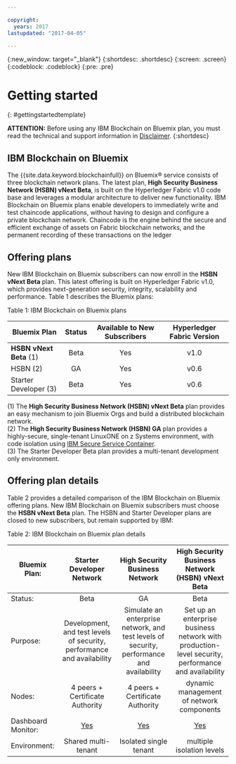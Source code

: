 ```yaml
---

copyright:
  years: 2017
lastupdated: "2017-04-05"

---
```


{:new_window: target="_blank"}
{:shortdesc: .shortdesc}
{:screen: .screen}
{:codeblock: .codeblock}
{:pre: .pre}

# Getting started
{: #gettingstartedtemplate}

**ATTENTION:** Before using any IBM Blockchain on Bluemix plan, you must read the technical and support information in [Disclaimer](needtoknow.html).
{:shortdesc}

## IBM Blockchain on Bluemix

The {{site.data.keyword.blockchainfull}} on Bluemix&reg; service consists of three blockchain network plans. The latest plan, **High Security Business Network (HSBN) vNext Beta**, is built on the Hyperledger Fabric v1.0 code base and leverages a modular architecture to deliver new functionality. IBM Blockchain on Bluemix plans enable developers to immediately write and test chaincode applications, without having to design and configure a private blockchain network.  Chaincode is the engine behind the secure and efficient exchange of assets on Fabric blockchain networks, and the permanent recording of these transactions on the ledger

## Offering plans

New IBM Blockchain on Bluemix subscribers can now enroll in the **HSBN vNext Beta** plan. This latest offering is built on Hyperledger Fabric v1.0, which provides next-generation security, integrity, scalability and performance. Table 1 describes the Bluemix plans:

Table 1: IBM Blockchain on Bluemix plans  

| Bluemix Plan      | Status       | Available to New Subscribers  | Hyperledger Fabric Version
| ------------------------- |:--------------------------:|:-----:|:-----:|
| **HSBN vNext Beta** (1)   | Beta     | Yes |  v1.0 |
| HSBN (2) |  GA |  Yes |  v0.6 |
| Starter Developer (3)    | Beta     | Yes | v0.6 |

(1) The **High Security Business Network (HSBN) vNext Beta** plan provides an easy mechanism to join Bluemix Orgs and build a distributed blockchain network.  
(2) The **High Security Business Network (HSBN) GA** plan provides a highly-secure, single-tenant LinuxONE on z Systems environment, with code isolation using [IBM Secure Service Container](etn_ssc.html).  
(3) The Starter Developer Beta plan provides a multi-tenant development only environment.  

## Offering plan details

Table 2 provides a detailed comparison of the IBM Blockchain on Bluemix offering plans. New IBM Blockchain on Bluemix subscribers must choose the **HSBN vNext Beta** plan. The HSBN and Starter Developer plans are closed to new subscribers, but remain supported by IBM:

Table 2: IBM Blockchain on Bluemix plan details  

| Bluemix Plan:      | Starter Developer Network       | High Security Business Network       | High Security Business Network (HSBN) vNext Beta
| ------------------------- |:--------------------------:|:-----:|:-----:|
| Status:    | Beta     | GA | Beta |
| Purpose:  |  Development, and test levels of security, performance and availability |  Simulate an enterprise network, and test levels of security, performance and availability |  Set up an enterprise business network with production-level security, performance and availability |
| Nodes:    | 4 peers + Certificate Authority     | 4 peers + Certificate Authority | dynamic management of network components |
| Dashboard Monitor: | [Yes](ibmblockchainmonitor.html) | [Yes](ibmblockchainmonitor.html) | [Yes](v10_dashboard.html) |
| Environment:     | Shared multi-tenant | Isolated single tenant | multiple isolation levels |


<!--
# Related Links
{: #rellinks}
## Tutorials and Samples
{: #samples}
* [IBM Marbles Demo (GitHub)](https://github.com/IBM-Blockchain/marbles) - v0.6 & v1.0
* [IBM Commercial Paper Demo (GitHub)](https://github.com/IBM-Blockchain/cp-web#readme) - v0.6
* [IBM Car Lease Demo (Github)](https://github.com/IBM-Blockchain/car-lease-demo/blob/master/README.md) - v0.6
* [Art Auction Demo (Github)](https://github.com/ITPeople-Blockchain/auction) v0.6 - v1.0 (runs locally)

## API Reference
{: #api}
* [Hyperledger Fabric API (GitHub)](https://github.com/hyperledger/fabric/tree/v0.6/docs/API)
* [HFC SDK for Node.js](https://github.com/hyperledger/fabric/tree/v0.6/sdk/node)

## Related Links
{: #general}
* [Fabric Code](https://github.com/hyperledger/fabric)
* [Fabric Composer](https://fabric-composer.github.io/)
* [Fabric v1.0 Docs](http://hyperledger-fabric.readthedocs.io/en/latest/)
* [Fabric v0.6 Docs](https://github.com/hyperledger/fabric/tree/v0.6/docs)
* [StackOverflow](http://stackoverflow.com/questions/tagged/hyperledger)
* [What's new in Bluemix Services](http://www.ng.bluemix.net/docs/whatsnew/index.html#services_category){:new_window}



[Bluemix Pricing Sheet](https://console.ng.bluemix.net/pricing/)
[IBM Bluemix Prerequisites](https://developer.ibm.com/bluemix/support/#prereqs) -->
